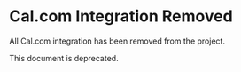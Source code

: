 # Cal.com Integration Removed

All Cal.com integration has been removed from the project.

This document is deprecated.

